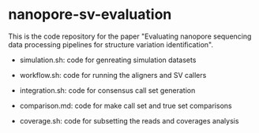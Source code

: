 # nanopore-sv-evaluation

This is the code repository for the paper "Evaluating nanopore sequencing data processing pipelines for structure variation identification".

- simulation.sh: code for genreating simulation datasets

- workflow.sh: code for running the aligners and SV callers

- integration.sh: code for consensus call set generation

- comparison.md: code for make call set and true set comparisons

- coverage.sh: code for subsetting the reads and coverages analysis


